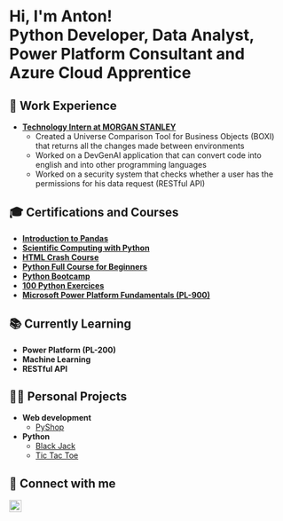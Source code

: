 <h1>Hi, I'm Anton! <br/><a>Python Developer</a>, <a>Data Analyst</a>, <a>Power Platform Consultant</a> and <a>Azure Cloud Apprentice</a></h1>

<h2>💼 Work Experience</h2>

- <b>[Technology Intern at MORGAN STANLEY](https://morganstanley.tal.net/vx/candidate/apply/14984)</b>
  - Created a Universe Comparison Tool for Business Objects (BOXI) that returns all the changes made between environments
  - Worked on a DevGenAI application that can convert code into english and into other programming languages
  - Worked on a security system that checks whether a user has the permissions for his data request (RESTful API)

<h2>🎓 Certifications and Courses</h2>

- <b>[Introduction to Pandas](https://www.kaggle.com/learn/pandas)</b>
- <b>[Scientific Computing with Python](https://www.freecodecamp.org/learn/scientific-computing-with-python/)</b>
- <b>[HTML Crash Course](https://www.youtube.com/watch?v=qz0aGYrrlhU)</b>
- <b>[Python Full Course for Beginners](https://www.youtube.com/watch?v=_uQrJ0TkZlc)</b>
- <b>[Python Bootcamp](https://www.udemy.com/course/complete-python-bootcamp/)</b>
- <b>[100 Python Exercices](https://www.udemy.com/course/python-video-workbook/)</b>
- <b>[Microsoft Power Platform Fundamentals (PL-900)](https://www.pluralsight.com/paths/microsoft-power-platform-fundamentals-pl-900)</b>

<h2>📚 Currently Learning</h2>

- <b>Power Platform (PL-200)</b>
- <b>Machine Learning</b>
- <b>RESTful API</b>

<h2>👨‍💻 Personal Projects</h2>

- <b>Web development</b>
  - [PyShop](https://github.com/balabolau/PyShop)
- <b>Python</b>
  - [Black Jack](https://github.com/balabolau/BlackJack)
  - [Tic Tac Toe](https://github.com/balabolau/TicTacToe)

<h2> 🤳 Connect with me</h2>

[<img align="left" alt="JoshMadakor | LinkedIn" width="22px" src="https://cdn.jsdelivr.net/npm/simple-icons@v3/icons/linkedin.svg" />][linkedin]
<!--- [<img align="left" alt="JoshMadakor | Instagram" width="22px" src="https://cdn.jsdelivr.net/npm/simple-icons@v3/icons/instagram.svg" />][instagram] --->

<!--- [instagram]: https://www.instagram.com/balabolau/ --->
[linkedin]: https://linkedin.com/in/balabolau

